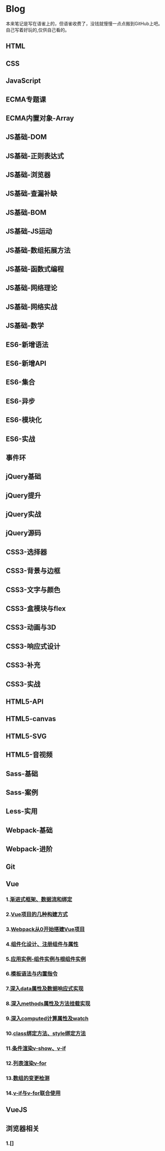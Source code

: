 # Blog
本来笔记是写在语雀上的，但语雀收费了，没钱就慢慢一点点搬到GitHub上吧。自己写着好玩的,仅供自己看的。

## HTML


## CSS


## JavaScript


## ECMA专题课


## ECMA内置对象-Array


## JS基础-DOM

## JS基础-正则表达式

## JS基础-浏览器

## JS基础-查漏补缺

## JS基础-BOM

## JS基础-JS运动

## JS基础-数组拓展方法

## JS基础-函数式编程

## JS基础-网络理论

## JS基础-网络实战

## JS基础-数学

## ES6-新增语法

## ES6-新增API

## ES6-集合

## ES6-异步

## ES6-模块化

## ES6-实战

## 事件环

## jQuery基础

## jQuery提升

## jQuery实战

## jQuery源码

## CSS3-选择器

## CSS3-背景与边框

## CSS3-文字与颜色

## CSS3-盒模块与flex

## CSS3-动画与3D

## CSS3-响应式设计

## CSS3-补充

## CSS3-实战

## HTML5-API

## HTML5-canvas

## HTML5-SVG

## HTML5-音视频

## Sass-基础

## Sass-案例

## Less-实用

## Webpack-基础

## Webpack-进阶

## Git

## Vue
### 1.[渐进式框架、数据流和绑定](https://github.com/CapricornRR/Blog/issues/2)
### 2.[Vue项目的几种构建方式](https://github.com/CapricornRR/Blog/issues/3)
### 3.[Webpack从0开始搭建Vue项目](https://github.com/CapricornRR/Blog/issues/4)
### 4.[组件化设计、注册组件与属性](https://github.com/CapricornRR/Blog/issues/5)
### 5.[应用实例-组件实例与根组件实例](https://github.com/CapricornRR/Blog/issues/6)
### 6.[模板语法与内置指令](https://github.com/CapricornRR/Blog/issues/1)
### 7.[深入data属性及数据响应式实现](https://github.com/CapricornRR/Blog/issues/7)
### 8.[深入methods属性及方法挂载实现](https://github.com/CapricornRR/Blog/issues/8)
### 9.[深入computed计算属性及watch](https://github.com/CapricornRR/Blog/issues/9)
### 10.[class绑定方法、style绑定方法](https://github.com/CapricornRR/Blog/issues/10)
### 11.[条件渲染v-show、v-if](https://github.com/CapricornRR/Blog/issues/11)
### 12.[列表渲染v-for](https://github.com/CapricornRR/Blog/issues/12)
### 13.[数组的变更检测](https://github.com/CapricornRR/Blog/issues/13)
### 14.[v-if与v-for联合使用](https://github.com/CapricornRR/Blog/issues/14)

## VueJS

## 













## 浏览器相关
### 1.[]
